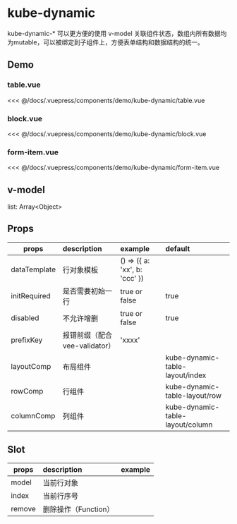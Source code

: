 # kube-dynamic

kube-dynamic-* 可以更方便的使用 v-model 关联组件状态，数组内所有数据均为mutable，可以被绑定到子组件上，方便表单结构和数据结构的统一。

## Demo
<demo-kube-dynamic-form-item />

### table.vue
<<< @/docs/.vuepress/components/demo/kube-dynamic/table.vue

### block.vue
<<< @/docs/.vuepress/components/demo/kube-dynamic/block.vue

### form-item.vue
<<< @/docs/.vuepress/components/demo/kube-dynamic/form-item.vue

## v-model
list: Array\<Object\>

## Props
| props   | description | example | default | 
| ------------- |:-------------| :-----| :----- | 
| dataTemplate | 行对象模板 | () => ({ a: 'xx', b: 'ccc' }) | |
| initRequired | 是否需要初始一行| true or false | true |
| disabled | 不允许增删 | true or false | true | 
| prefixKey | 报错前缀（配合vee-validator） | 'xxxx' | | 
| layoutComp   | 布局组件 |  | kube-dynamic-table-layout/index |
| rowComp | 行组件 |  | kube-dynamic-table-layout/row | 
| columnComp  | 列组件 |  | kube-dynamic-table-layout/column |

## Slot
| props   | description | example |
| ------------- |:-------------| :-----|
| model | 当前行对象 |  |
| index | 当前行序号 |  |
| remove | 删除操作（Function） |  |

